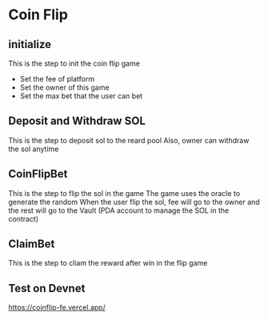 # Coin Flip

## initialize

This is the step to init the coin flip game
- Set the fee of platform
- Set the owner of this game
- Set the max bet that the user can bet

## Deposit and Withdraw SOL

This is the step to deposit sol to the reard pool
Also, owner can withdraw the sol anytime

## CoinFlipBet

This is the step to flip the sol in the game
The game uses the oracle to generate the random
When the user flip the sol, fee will go to the owner and the rest will go to the Vault (PDA account to manage the SOL in the contract)

## ClaimBet

This is the step to cliam the reward after win in the flip game

## Test on Devnet

https://coinflip-fe.vercel.app/
